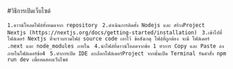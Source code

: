 #วิธีการเปิดเว็บไซต์

```1.ดาวน์โหลดไฟล์ทั้งหมดจาก repository ```
 ```2.ดำเนินการติดตั้ง Nodejs และ สร้างProject Nextjs (https://nextjs.org/docs/getting-started/installation) ```
 ```3.เข้าไปที่โฟล์เดอร์ Nextjs ที่จะรวบรวมไฟล์ฺ source code เอาไว้ ข้อสังเกตุ โฟลฺ์ที่ถูกต้อง จะมี โฟล์เดอร์ .next และ node_modules ภายใน ```
 ```4.นำไฟล์ที่ดาวน์โหลดจากข้อ 1 ทำการ Copy และ Paste ลงภายในโฟล์เดอร์ข้อ4 ```
 ```5.ทำการเปิด IDE ละเลือกโฟล์เดอร์Project จากนั้นเปิด Terminal รันคำสั่ง npm run dev เพื่อทดสอบเว็บไซต์ ```
